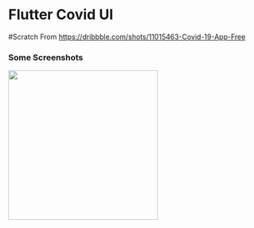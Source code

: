 # Flutter Covid UI

#Scratch From
https://dribbble.com/shots/11015463-Covid-19-App-Free

### Some Screenshots

<img src="Covid-Screenshot.jpg" height="300em" />

